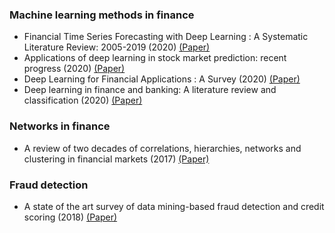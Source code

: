 ### Machine learning methods in finance
- Financial Time Series Forecasting with Deep Learning : A Systematic Literature Review: 2005-2019 (2020) [(Paper)](https://arxiv.org/pdf/1911.13288.pdf)
- Applications of deep learning in stock market prediction: recent progress (2020) [(Paper)](https://arxiv.org/pdf/2003.01859.pdf)
- Deep Learning for Financial Applications : A Survey (2020) [(Paper)](https://arxiv.org/pdf/2002.05786.pdf)
- Deep learning in finance and banking: A literature review and classification (2020) [(Paper)](https://link.springer.com/content/pdf/10.1186/s11782-020-00082-6.pdf)

### Networks in finance
- A review of two decades of correlations, hierarchies, networks and clustering in financial markets (2017) [(Paper)](https://arxiv.org/pdf/1703.00485.pdf)

### Fraud detection
- A state of the art survey of data mining-based fraud detection and credit scoring (2018) [(Paper)](https://www.matec-conferences.org/articles/matecconf/pdf/2018/48/matecconf_meamt2018_03002.pdf)
